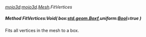 _[mojo3d](../../modules/mojo3d/mojo3d-module.md):[mojo3d](../../modules/mojo3d/mojo3d-module.md).[Mesh](../../modules/mojo3d/mojo3d-mesh.md).FitVertices_
##### Method FitVertices:Void( box:[std.geom.Boxf](../../modules/std/std-geom-boxf.md),uniform:[Bool](../../modules/wonkey/wonkey-types-bool.md)=true )
Fits all vertices in the mesh to a box.
